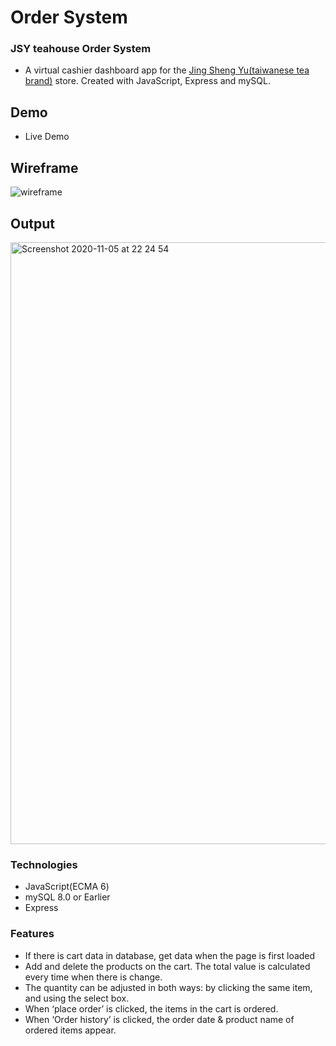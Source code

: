 # Order System

### JSY teahouse Order System
- A virtual cashier dashboard app for the <a href="https://www.jsy-tea.com/categories/view-all-products">Jing Sheng Yu(taiwanese tea brand)</a> store.
Created with JavaScript, Express and mySQL.

## Demo
- Live Demo 

## Wireframe
![wireframe](https://user-images.githubusercontent.com/62843726/98247090-83c27400-1fb6-11eb-90ef-9431fe62715b.png)

## Output
<img width="963" alt="Screenshot 2020-11-05 at 22 24 54" src="https://user-images.githubusercontent.com/62843726/98246556-cfc0e900-1fb5-11eb-96e1-5ba705caca75.png">


### Technologies
- JavaScript(ECMA 6)
- mySQL 8.0 or Earlier 
- Express

### Features

- If there is cart data in database, get data when the page is first loaded 
- Add and delete the products on the cart. The total value is calculated every time when there is change.
- The quantity can be adjusted in both ways: by clicking the same item, and using the select box.   
- When ‘place order’ is clicked, the items in the cart is ordered. 
- When ‘Order history’ is clicked, the order date & product name of ordered items appear.
